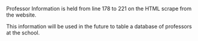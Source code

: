 Professor Information is held from line 178 to 221 on the HTML scrape from the website. 

This information will be used in the future to table a database of professors at the school.